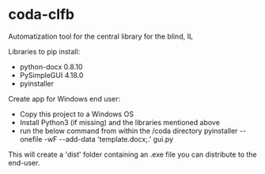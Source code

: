 # coda-clfb
Automatization tool for the central library for the blind, IL

Libraries to pip install:

- python-docx	0.8.10
- PySimpleGUI	4.18.0
- pyinstaller


Create app for Windows end user:

- Copy this project to a Windows OS
- Install Python3 (if missing) and the libraries mentioned above
- run the below command from within the /coda directory
pyinstaller --onefile -wF --add-data 'template.docx;.' gui.py

This will create a 'dist' folder containing an .exe file you can distribute to the end-user.